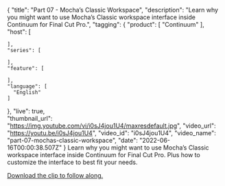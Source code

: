 {
  "title": "Part 07 - Mocha’s Classic Workspace",
  "description": "Learn why you might want to use Mocha’s Classic workspace interface inside Continuum for Final Cut Pro.",
  "tagging": {
    "product": [
      "Continuum"
    ],
    "host": [

    ],
    "series": [

    ],
    "feature": [

    ],
    "language": [
      "English"
    ]
  },
  "live": true,  
  "thumbnail_url": "https://img.youtube.com/vi/i0sJ4jou1U4/maxresdefault.jpg",
  "video_url": "https://youtu.be/i0sJ4jou1U4",
  "video_id": "i0sJ4jou1U4",
  "video_name": "part-07-mochas-classic-workspace",
  "date": "2022-06-16T00:00:38.507Z"
}
Learn why you might want to use Mocha’s Classic workspace interface inside Continuum for Final Cut Pro. Plus how to customize the interface to best fit your needs.

<a href="https://www.pexels.com/video/breakfast-on-a-wooden-ledge-2869091/" target="_blank">Download the clip to follow along.</a>
